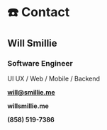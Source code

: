 # ☎️ Contact

## Will Smillie

### Software Engineer

UI UX / Web / Mobile / Backend

**will@smillie.me**

**willsmillie.me**

**(858) 519-7386**

